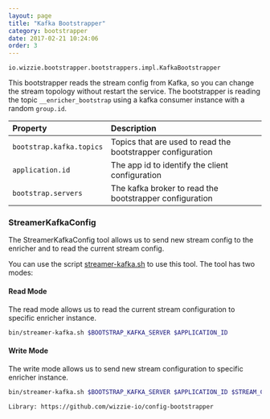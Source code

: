 ```yaml
---
layout: page
title: "Kafka Bootstrapper"
category: bootstrapper
date: 2017-02-21 10:24:06
order: 3
---
```


`io.wizzie.bootstrapper.bootstrappers.impl.KafkaBootstrapper`

This bootstrapper reads the stream config from Kafka, so you can change the stream topology without restart the service. The bootstrapper is reading the topic `__enricher_bootstrap` using a kafka consumer instance with a random `group.id`.

| Property     | Description     | 
| :------------- | :-------------  | 
| `bootstrap.kafka.topics`      | Topics that are used to read the bootstrapper configuration      |
| `application.id`      | The app id to identify the client configuration      |
| `bootstrap.servers`      | The kafka broker to read the bootstrapper configuration      |


### StreamerKafkaConfig

The StreamerKafkaConfig tool allows us to send new stream config to the enricher and to read the current stream config. 

You can use the script [streamer-kafka.sh](https://github.com/wizzie-io/enricher/blob/master/bin/streamer-kafka.sh) to use this tool. The tool has two modes:

#### Read Mode

The read mode allows us to read the current stream configuration to specific enricher instance. 

```bash
bin/streamer-kafka.sh $BOOTSTRAP_KAFKA_SERVER $APPLICATION_ID
```

#### Write Mode

The write mode allows us to send new stream configuration to specific enricher instance.

```bash
bin/streamer-kafka.sh $BOOTSTRAP_KAFKA_SERVER $APPLICATION_ID $STREAM_CONFIG_FILE

Library: https://github.com/wizzie-io/config-bootstrapper